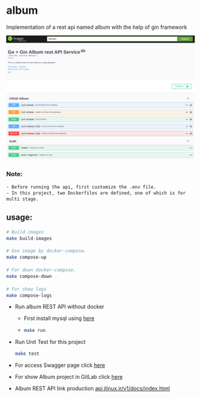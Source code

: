 # album

Implementation of a rest api named album with the help of gin framework

![album rest api swagger ui](./image/ScreenshotalbumAPIwithJWT.png)


### Note: 
    - Before running the api, first customize the .env file.
    - In this project, two Dockerfiles are defined, one of which is for multi stage.
## usage:
```bash
# Build images
make build-images

# Use image by docker-compose.
make compose-up

# For down docker-compose.
make compose-down

# For show logs
make compose-logs
```
- Run album REST API without docker
    - First install mysql using [here](https://dev.mysql.com/doc/refman/8.0/en/linux-installation.html)
    -
      ```bash
      make run
      ```

- Run Unit Test for this project
    ```bash
    make test
    ```

- For access Swagger page
click [here](http://localhost:8070/api/docs/index.html)

- For show Album project in GitLab
click [here](https://gitlab.com/mohammadrezajavid/Album-REST-API)

- Album REST API link production [api.jlinux.ir/v1/docs/index.html](https://api.jlinux.ir/v1/docs/index.html)
